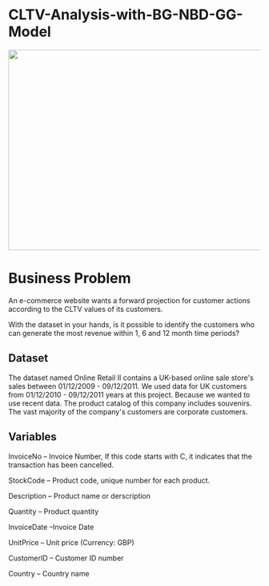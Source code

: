 # CLTV-Analysis-with-BG-NBD-GG-Model

<p align="center">
  <img width="600" height="400" src="https://miro.medium.com/max/1400/1*ak-WUdeqaD8bymImhkXucg.png">
</p>


# Business Problem

An e-commerce website wants a forward projection for customer actions according to the CLTV values of its customers.

With the dataset in your hands, is it possible to identify the customers who can generate the most revenue within 1, 6 and 12 month time periods?


## Dataset

The dataset named Online Retail II contains a UK-based online sale store's sales between 01/12/2009 - 09/12/2011. We used data for UK customers from 01/12/2010 - 09/12/2011 years at this project. Because we wanted to use recent data. The product catalog of this company includes souvenirs. The vast majority of the company's customers are corporate customers.


##   Variables

InvoiceNo – Invoice Number, If this code starts with C, it indicates that the transaction has been cancelled.

StockCode – Product code, unique number for each product.

Description – Product name or derscription

Quantity – Product quantity

InvoiceDate –Invoice Date

UnitPrice – Unit price (Currency: GBP)

CustomerID – Customer ID number

Country – Country name























